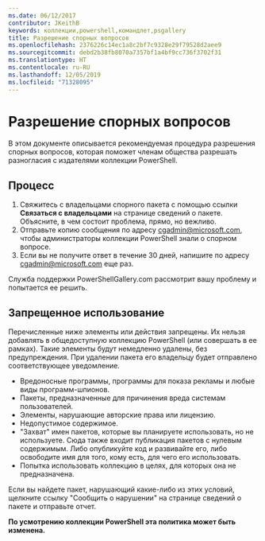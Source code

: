 ```yaml
---
ms.date: 06/12/2017
contributor: JKeithB
keywords: коллекции,powershell,командлет,psgallery
title: Разрешение спорных вопросов
ms.openlocfilehash: 2376226c14ec1a8c2bf7c9328e29f79528d2aee9
ms.sourcegitcommit: debd2b38fb8070a7357bf1a4bf9cc736f3702f31
ms.translationtype: HT
ms.contentlocale: ru-RU
ms.lasthandoff: 12/05/2019
ms.locfileid: "71328095"
---
```

# <a name="dispute-resolution"></a>Разрешение спорных вопросов

В этом документе описывается рекомендуемая процедура разрешения спорных вопросов, которая поможет членам общества разрешать разногласия с издателями коллекции PowerShell.

## <a name="process"></a>Процесс

1. Свяжитесь с владельцами спорного пакета с помощью ссылки **Связаться с владельцами** на странице сведений о пакете.
   Объясните, в чем состоит проблема, прямо, но вежливо.
2. Отправьте копию сообщения по адресу [cgadmin@microsoft.com](mailto:cgadmin@microsoft.com), чтобы администраторы коллекции PowerShell знали о спорном вопросе.
3. Если вы не получите ответ в течение 30 дней, напишите по адресу [cgadmin@microsoft.com](mailto:cgadmin@microsoft.com) еще раз.

Служба поддержки PowerShellGallery.com рассмотрит вашу проблему и попытается ее решить.

## <a name="prohibited-use"></a>Запрещенное использование

Перечисленные ниже элементы или действия запрещены. Их нельзя добавлять в общедоступную коллекцию PowerShell (или совершать в ее рамках). Такие элементы будут немедленно удалены, без предупреждения.  При удалении пакета его владельцу будет отправлено соответствующее уведомление.

- Вредоносные программы, программы для показа рекламы и любые виды программ-шпионов.
- Пакеты, предназначенные для причинения вреда системам пользователей.
- Элементы, нарушающие авторские права или лицензию.
- Недопустимое содержимое.
- "Захват" имен пакетов, которые вы планируете использовать, но не используете. Сюда также входит публикация пакетов с нулевым содержимым.
  Либо опубликуйте код и развивайте его, либо освободите имя для того, кому есть, для чего его использовать.
- Попытка использовать коллекцию в целях, для которых она не предназначена.

Если вы найдете пакет, нарушающий какие-либо из этих условий, щелкните ссылку "Сообщить о нарушении" на странице сведений о пакете и отправьте отчет.

**По усмотрению коллекции PowerShell эта политика может быть изменена.**
